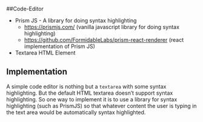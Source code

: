 ##Code-Editor

- Prism JS - A library for doing syntax highlighting
    - https://prismjs.com/ (vanilla javascript library for doing syntax highlighting)
    - https://github.com/FormidableLabs/prism-react-renderer (react implementation of Prism JS)
- Textarea HTML Element

## Implementation

A simple code editor is nothing but a `textarea` with some syntax highlighting. But the default HTML textarea doesn’t support syntax highlighting. So one way to implement it is to use a library for syntax highlighting (such as PrismJS) so that whatever content the user is typing in the text area would be automatically syntax highlighted.
